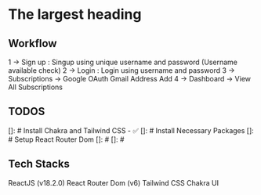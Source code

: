 # The largest heading

## Workflow
1 -> Sign up : Singup using unique username and password (Username available check)
2 -> Login : Login using username and password
3 -> Subscriptions -> Google OAuth Gmail Address Add
4 -> Dashboard -> View All Subscriptions

## TODOS
[]: # Install Chakra and Tailwind CSS - ✅
[]: # Install Necessary Packages
[]: # Setup React Router Dom
[]: # 
[]: # 


## Tech Stacks

ReactJS (v18.2.0)
React Router Dom (v6)
Tailwind CSS
Chakra UI
